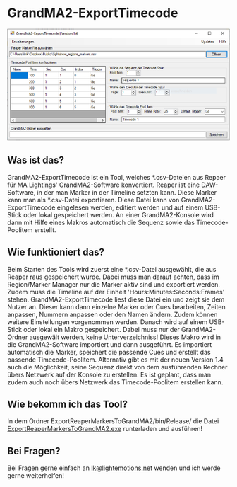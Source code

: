 # GrandMA2-ExportTimecode

![GrandMA2-ExportTimecode](ExportReaperMarkersToGrandMA2/img/ReadMe.PNG)


## Was ist das?
GrandMA2-ExportTimecode ist ein Tool, welches *.csv-Dateien aus Repaer für MA Lightings' GrandMA2-Software konvertiert.
Reaper ist eine DAW-Software, in der man Marker in der Timeline setzten kann. Diese Marker kann man als *.csv-Datei exportieren.
Diese Datei kann von GrandMA2-ExportTimecode eingelesen werden, editiert werden und auf einem USB-Stick oder lokal gespeichert werden.
An einer GrandMA2-Konsole wird dann mit Hilfe eines Makros automatisch die Sequenz sowie das Timecode-Poolitem erstellt.

## Wie funktioniert das?
Beim Starten des Tools wird zuerst eine *.csv-Datei ausgewählt, die aus Reaper raus gespeichert wurde.
Dabei muss man darauf achten, dass im Region/Marker Manager nur die Marker aktiv sind und exportiert werden.
Zudem muss die Timeline auf der Einheit 'Hours:Minutes:Seconds:Frames' stehen.
GrandMA2-ExportTimecode liest diese Datei ein und zeigt sie dem Nutzer an. Dieser kann dann einzelne Marker oder Cues bearbeiten,
Zeiten anpassen, Nummern anpassen oder den Namen ändern. Zudem können weitere Einstellungen vorgenommen werden.
Danach wird auf einem USB-Stick oder lokal ein Makro gespeichert. Dabei muss nur der GrandMA2-Ordner ausgewält werden, keine Unterverzeichniss!
Dieses Makro wird in die GrandMA2-Software importiert und dann ausgeführt. Es importiert automatisch die Marker, speichert die passende Cues und erstellt das passende Timecode-Poolitem.
Alternativ gibt es mit der neuen Version 1.4 auch die Möglichkeit, seine Sequenz direkt von dem ausführenden Rechner übers Netzwerk auf der Konsole zu erstellen.
Es ist geplant, dass man zudem auch noch übers Netzwerk das Timecode-Poolitem erstellen kann.

## Wie bekomm ich das Tool?
In dem Ordner ExportReaperMarkersToGrandMA2/bin/Release/ die Datei [ExportReaperMarkersToGrandMA2.exe](ExportReaperMarkersToGrandMA2/bin/Release/ExportReaperMarkersToGrandMA2.exe) runterladen und ausführen!

## Bei Fragen?
Bei Fragen gerne einfach an lk@lightemotions.net wenden und ich werde gerne weiterhelfen!